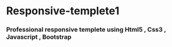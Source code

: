 # Responsive-templete1
<h3>Professional responsive templete using Html5 , Css3 , Javascript , Bootstrap</h3> 
